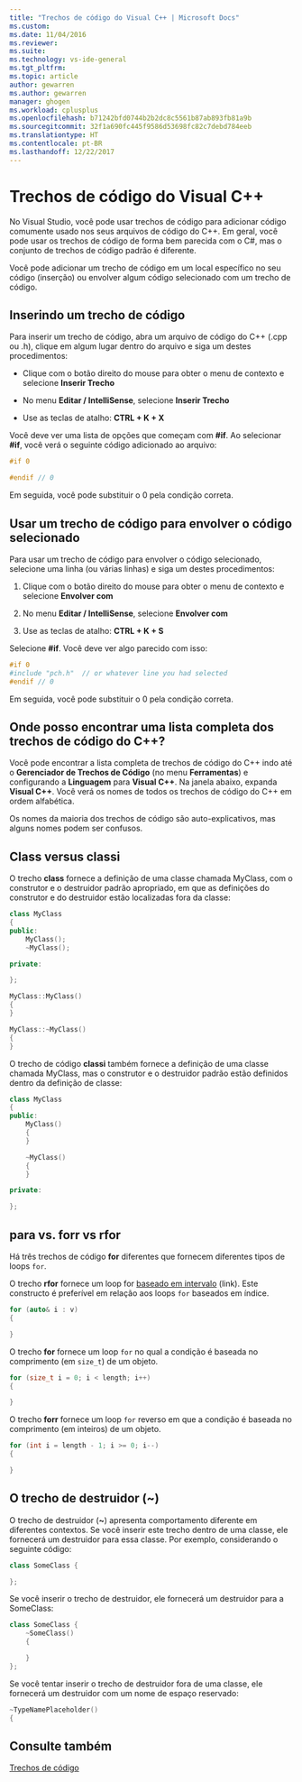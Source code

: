 ```yaml
---
title: "Trechos de código do Visual C++ | Microsoft Docs"
ms.custom: 
ms.date: 11/04/2016
ms.reviewer: 
ms.suite: 
ms.technology: vs-ide-general
ms.tgt_pltfrm: 
ms.topic: article
author: gewarren
ms.author: gewarren
manager: ghogen
ms.workload: cplusplus
ms.openlocfilehash: b71242bfd0744b2b2dc8c5561b87ab893fb81a9b
ms.sourcegitcommit: 32f1a690fc445f9586d53698fc82c7debd784eeb
ms.translationtype: HT
ms.contentlocale: pt-BR
ms.lasthandoff: 12/22/2017
---
```

# <a name="visual-c-code-snippets"></a>Trechos de código do Visual C++

No Visual Studio, você pode usar trechos de código para adicionar código comumente usado nos seus arquivos de código do C++. Em geral, você pode usar os trechos de código de forma bem parecida com o C#, mas o conjunto de trechos de código padrão é diferente.

Você pode adicionar um trecho de código em um local específico no seu código (inserção) ou envolver algum código selecionado com um trecho de código.

## <a name="inserting-a-code-snippet"></a>Inserindo um trecho de código

Para inserir um trecho de código, abra um arquivo de código do C++ (.cpp ou .h), clique em algum lugar dentro do arquivo e siga um destes procedimentos:

- Clique com o botão direito do mouse para obter o menu de contexto e selecione **Inserir Trecho**

- No menu **Editar / IntelliSense**, selecione **Inserir Trecho**

- Use as teclas de atalho: **CTRL + K + X**

Você deve ver uma lista de opções que começam com **#if**. Ao selecionar **#if**, você verá o seguinte código adicionado ao arquivo:

```cpp
#if 0

#endif // 0
```

Em seguida, você pode substituir o 0 pela condição correta.

## <a name="using-a-code-snippet-to-surround-selected-code"></a>Usar um trecho de código para envolver o código selecionado

Para usar um trecho de código para envolver o código selecionado, selecione uma linha (ou várias linhas) e siga um destes procedimentos:

1. Clique com o botão direito do mouse para obter o menu de contexto e selecione **Envolver com**

2. No menu **Editar / IntelliSense**, selecione **Envolver com**

3. Use as teclas de atalho: **CTRL + K + S**

Selecione **#if**. Você deve ver algo parecido com isso:

```cpp
#if 0
#include "pch.h"  // or whatever line you had selected
#endif // 0
```

Em seguida, você pode substituir o 0 pela condição correta.

## <a name="where-can-i-find-a-complete-list-of-the-c-code-snippets"></a>Onde posso encontrar uma lista completa dos trechos de código do C++?

Você pode encontrar a lista completa de trechos de código do C++ indo até o **Gerenciador de Trechos de Código** (no menu **Ferramentas**) e configurando a **Linguagem** para **Visual C++**. Na janela abaixo, expanda **Visual C++**. Você verá os nomes de todos os trechos de código do C++ em ordem alfabética.

Os nomes da maioria dos trechos de código são auto-explicativos, mas alguns nomes podem ser confusos.

## <a name="class-vs-classi"></a>Class versus classi

O trecho **class** fornece a definição de uma classe chamada MyClass, com o construtor e o destruidor padrão apropriado, em que as definições do construtor e do destruidor estão localizadas fora da classe:

```cpp
class MyClass
{
public:
    MyClass();
    ~MyClass();

private:

};

MyClass::MyClass()
{
}

MyClass::~MyClass()
{
}
```

O trecho de código **classi** também fornece a definição de uma classe chamada MyClass, mas o construtor e o destruidor padrão estão definidos dentro da definição de classe:

```cpp
class MyClass
{
public:
    MyClass()
    {
    }

    ~MyClass()
    {
    }

private:

};
```

## <a name="for-vs-forr-vs-rfor"></a>para vs. forr vs rfor

Há três trechos de código **for** diferentes que fornecem diferentes tipos de loops `for`.

O trecho **rfor** fornece um loop for [baseado em intervalo](/cpp/cpp/range-based-for-statement-cpp) (link). Este constructo é preferível em relação aos loops `for` baseados em índice.

```cpp
for (auto& i : v)
{

}
```

O trecho **for** fornece um loop `for` no qual a condição é baseada no comprimento (em `size_t`) de um objeto.

```cpp
for (size_t i = 0; i < length; i++)
{

}
```

O trecho **forr** fornece um loop `for` reverso em que a condição é baseada no comprimento (em inteiros) de um objeto.

```cpp
for (int i = length - 1; i >= 0; i--)
{

}
```

## <a name="the-destructor-snippet-"></a>O trecho de destruidor (~)

O trecho de destruidor (**~**) apresenta comportamento diferente em diferentes contextos. Se você inserir este trecho dentro de uma classe, ele fornecerá um destruidor para essa classe. Por exemplo, considerando o seguinte código:

```cpp
class SomeClass {

};
```

Se você inserir o trecho de destruidor, ele fornecerá um destruidor para a SomeClass:

```cpp
class SomeClass {
    ~SomeClass()
    {

    }
};
```

Se você tentar inserir o trecho de destruidor fora de uma classe, ele fornecerá um destruidor com um nome de espaço reservado:

```cpp
~TypeNamePlaceholder()
{

```

## <a name="see-also"></a>Consulte também

[Trechos de código](../ide/code-snippets.md)
